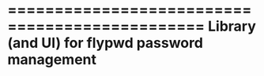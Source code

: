 ===============================================
Library (and UI) for flypwd password management
===============================================

